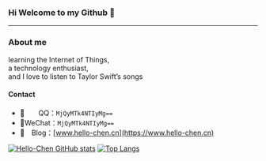 ### Hi Welcome to my Github 👋
---

### About me
learning the Internet of Things, \
a technology enthusiast, \
and I love to listen to Taylor Swift’s songs 

#### Contact
- 🦓&emsp;&emsp;QQ：`MjQyMTk4NTIyMg==`
- 🐴WeChat：`MjQyMTk4NTIyMg==`
- 🦄　Blog：[www.hello-chen.cn](https://www.hello-chen.cn)


<!--Stats-->
[![Hello-Chen GitHub stats](https://github-readme-stats.vercel.app/api?username=Hello-Chen&show_icons=true&bg_color=ee3a88,b96dbd,859df0&text_color=fff&title_color=EDF7D2&icon_color=EDF7D2&hide_border=true)](https://github.com/anuraghazra/github-readme-stats)
[![Top Langs](https://github-readme-stats.vercel.app/api/top-langs/?username=Hello-Chen&layout=compact&hide_border=true)](https://github.com/anuraghazra/github-readme-stats)


<!--**Hello-Chen/Hello-Chen** is a ✨ _special_ ✨ repository because its `README.md` (this file) appears on your GitHub profile.

Here are some ideas to get you started:

- 🔭 I’m currently working on ...
- 🌱 I’m currently learning ...
- 👯 I’m looking to collaborate on ...
- 🤔 I’m looking for help with ...
- 💬 Ask me about ...
- 📫 How to reach me: ...
- 😄 Pronouns: ...
- ⚡ Fun fact: ...
-->
